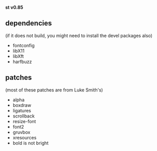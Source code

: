 **st v0.85**

## dependencies
(if it does not build, you might need to install the devel packages also)

+ fontconfig
+ libX11
+ libXft
+ harfbuzz

## patches
(most of these patches are from Luke Smith's)

+ alpha
+ boxdraw
+ ligatures
+ scrollback
+ resize-font
+ font2
+ gruvbox
+ xresources
+ bold is not bright
